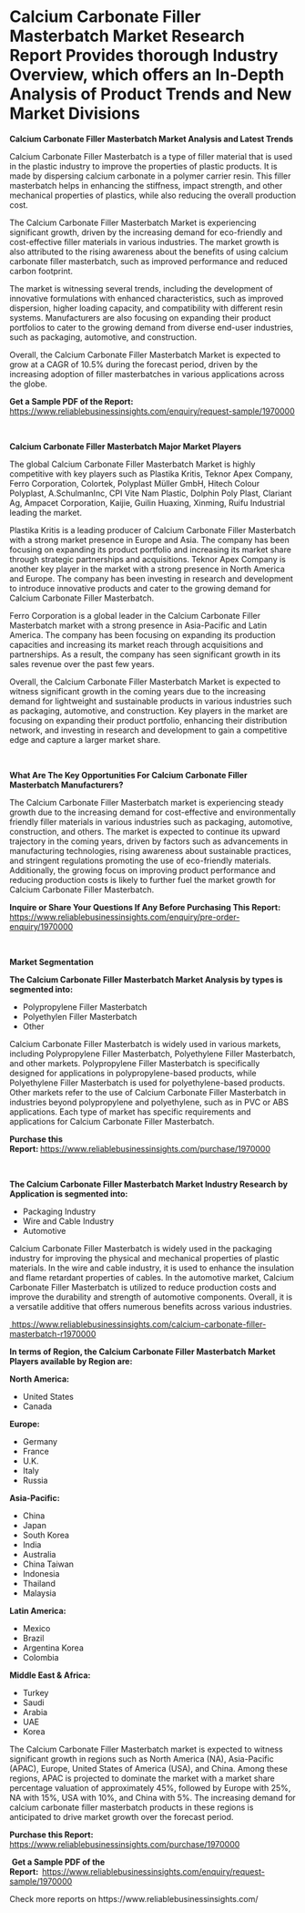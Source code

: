 <p><h1>Calcium Carbonate Filler Masterbatch Market Research Report Provides thorough Industry Overview, which offers an In-Depth Analysis of Product Trends and New Market Divisions</h1></p><p><strong>Calcium Carbonate Filler Masterbatch Market Analysis and Latest Trends</strong></p>
<p><p>Calcium Carbonate Filler Masterbatch is a type of filler material that is used in the plastic industry to improve the properties of plastic products. It is made by dispersing calcium carbonate in a polymer carrier resin. This filler masterbatch helps in enhancing the stiffness, impact strength, and other mechanical properties of plastics, while also reducing the overall production cost.</p><p>The Calcium Carbonate Filler Masterbatch Market is experiencing significant growth, driven by the increasing demand for eco-friendly and cost-effective filler materials in various industries. The market growth is also attributed to the rising awareness about the benefits of using calcium carbonate filler masterbatch, such as improved performance and reduced carbon footprint.</p><p>The market is witnessing several trends, including the development of innovative formulations with enhanced characteristics, such as improved dispersion, higher loading capacity, and compatibility with different resin systems. Manufacturers are also focusing on expanding their product portfolios to cater to the growing demand from diverse end-user industries, such as packaging, automotive, and construction.</p><p>Overall, the Calcium Carbonate Filler Masterbatch Market is expected to grow at a CAGR of 10.5% during the forecast period, driven by the increasing adoption of filler masterbatches in various applications across the globe.</p></p>
<p><strong>Get a Sample PDF of the Report:&nbsp;</strong> <a href="https://www.reliablebusinessinsights.com/enquiry/request-sample/1970000">https://www.reliablebusinessinsights.com/enquiry/request-sample/1970000</a></p>
<p>&nbsp;</p>
<p><strong>Calcium Carbonate Filler Masterbatch Major Market Players</strong></p>
<p><p>The global Calcium Carbonate Filler Masterbatch Market is highly competitive with key players such as Plastika Kritis, Teknor Apex Company, Ferro Corporation, Colortek, Polyplast Müller GmbH, Hitech Colour Polyplast, A.SchulmanInc, CPI Vite Nam Plastic, Dolphin Poly Plast, Clariant Ag, Ampacet Corporation, Kaijie, Guilin Huaxing, Xinming, Ruifu Industrial leading the market.</p><p>Plastika Kritis is a leading producer of Calcium Carbonate Filler Masterbatch with a strong market presence in Europe and Asia. The company has been focusing on expanding its product portfolio and increasing its market share through strategic partnerships and acquisitions. Teknor Apex Company is another key player in the market with a strong presence in North America and Europe. The company has been investing in research and development to introduce innovative products and cater to the growing demand for Calcium Carbonate Filler Masterbatch.</p><p>Ferro Corporation is a global leader in the Calcium Carbonate Filler Masterbatch market with a strong presence in Asia-Pacific and Latin America. The company has been focusing on expanding its production capacities and increasing its market reach through acquisitions and partnerships. As a result, the company has seen significant growth in its sales revenue over the past few years.</p><p>Overall, the Calcium Carbonate Filler Masterbatch Market is expected to witness significant growth in the coming years due to the increasing demand for lightweight and sustainable products in various industries such as packaging, automotive, and construction. Key players in the market are focusing on expanding their product portfolio, enhancing their distribution network, and investing in research and development to gain a competitive edge and capture a larger market share.</p></p>
<p>&nbsp;</p>
<p><strong>What Are The Key Opportunities For Calcium Carbonate Filler Masterbatch Manufacturers?</strong></p>
<p><p>The Calcium Carbonate Filler Masterbatch market is experiencing steady growth due to the increasing demand for cost-effective and environmentally friendly filler materials in various industries such as packaging, automotive, construction, and others. The market is expected to continue its upward trajectory in the coming years, driven by factors such as advancements in manufacturing technologies, rising awareness about sustainable practices, and stringent regulations promoting the use of eco-friendly materials. Additionally, the growing focus on improving product performance and reducing production costs is likely to further fuel the market growth for Calcium Carbonate Filler Masterbatch.</p></p>
<p><strong>Inquire or Share Your Questions If Any Before Purchasing This Report:</strong> <a href="https://www.reliablebusinessinsights.com/enquiry/pre-order-enquiry/1970000">https://www.reliablebusinessinsights.com/enquiry/pre-order-enquiry/1970000</a></p>
<p>&nbsp;</p>
<p><strong>Market Segmentation</strong></p>
<p><strong>The Calcium Carbonate Filler Masterbatch Market Analysis by types is segmented into:</strong></p>
<p><ul><li>Polypropylene Filler Masterbatch</li><li>Polyethylen Filler Masterbatch</li><li>Other</li></ul></p>
<p><p>Calcium Carbonate Filler Masterbatch is widely used in various markets, including Polypropylene Filler Masterbatch, Polyethylene Filler Masterbatch, and other markets. Polypropylene Filler Masterbatch is specifically designed for applications in polypropylene-based products, while Polyethylene Filler Masterbatch is used for polyethylene-based products. Other markets refer to the use of Calcium Carbonate Filler Masterbatch in industries beyond polypropylene and polyethylene, such as in PVC or ABS applications. Each type of market has specific requirements and applications for Calcium Carbonate Filler Masterbatch.</p></p>
<p><strong>Purchase this Report:&nbsp;</strong><a href="https://www.reliablebusinessinsights.com/purchase/1970000">https://www.reliablebusinessinsights.com/purchase/1970000</a></p>
<p>&nbsp;</p>
<p><strong>The Calcium Carbonate Filler Masterbatch Market Industry Research by Application is segmented into:</strong></p>
<p><ul><li>Packaging Industry</li><li>Wire and Cable Industry</li><li>Automotive</li></ul></p>
<p><p>Calcium Carbonate Filler Masterbatch is widely used in the packaging industry for improving the physical and mechanical properties of plastic materials. In the wire and cable industry, it is used to enhance the insulation and flame retardant properties of cables. In the automotive market, Calcium Carbonate Filler Masterbatch is utilized to reduce production costs and improve the durability and strength of automotive components. Overall, it is a versatile additive that offers numerous benefits across various industries.</p></p>
<p><a href="https://www.reliablebusinessinsights.com/calcium-carbonate-filler-masterbatch-r1970000">&nbsp;https://www.reliablebusinessinsights.com/calcium-carbonate-filler-masterbatch-r1970000</a></p>
<p><strong>In terms of Region, the Calcium Carbonate Filler Masterbatch Market Players available by Region are:</strong></p>
<p>
    <p> <strong> North America: </strong>
        <ul>
            <li>United States</li>
            <li>Canada</li>
        </ul>
        </p> 
    <p> <strong> Europe: </strong>
        <ul>
            <li>Germany</li>
            <li>France</li>
            <li>U.K.</li>
            <li>Italy</li>
            <li>Russia</li>
        </ul>
        </p> 
    <p> <strong> Asia-Pacific: </strong>
        <ul>
            <li>China</li>
            <li>Japan</li>
            <li>South Korea</li>
            <li>India</li>
            <li>Australia</li>
            <li>China Taiwan</li>
            <li>Indonesia</li>
            <li>Thailand</li>
            <li>Malaysia</li>
        </ul>
        </p> 
    <p> <strong> Latin America: </strong>
        <ul>
            <li>Mexico</li>
            <li>Brazil</li>
            <li>Argentina Korea</li>
            <li>Colombia</li>
        </ul>
        </p> 
    <p> <strong> Middle East & Africa: </strong>
        <ul>
            <li>Turkey</li>
            <li>Saudi</li>
            <li>Arabia</li>
            <li>UAE</li>
            <li>Korea</li>
        </ul>
    </p>
    </p>
<p><p>The Calcium Carbonate Filler Masterbatch market is expected to witness significant growth in regions such as North America (NA), Asia-Pacific (APAC), Europe, United States of America (USA), and China. Among these regions, APAC is projected to dominate the market with a market share percentage valuation of approximately 45%, followed by Europe with 25%, NA with 15%, USA with 10%, and China with 5%. The increasing demand for calcium carbonate filler masterbatch products in these regions is anticipated to drive market growth over the forecast period.</p></p>
<p><strong>Purchase this Report: </strong><a href="https://www.reliablebusinessinsights.com/purchase/1970000">https://www.reliablebusinessinsights.com/purchase/1970000</a></p>
<p>&nbsp;<strong>Get a Sample PDF of the Report:&nbsp;&nbsp;</strong><a href="https://www.reliablebusinessinsights.com/enquiry/request-sample/1970000">https://www.reliablebusinessinsights.com/enquiry/request-sample/1970000</a></p>
<p><strong></strong></p>
<p>Check more reports on https://www.reliablebusinessinsights.com/</p>